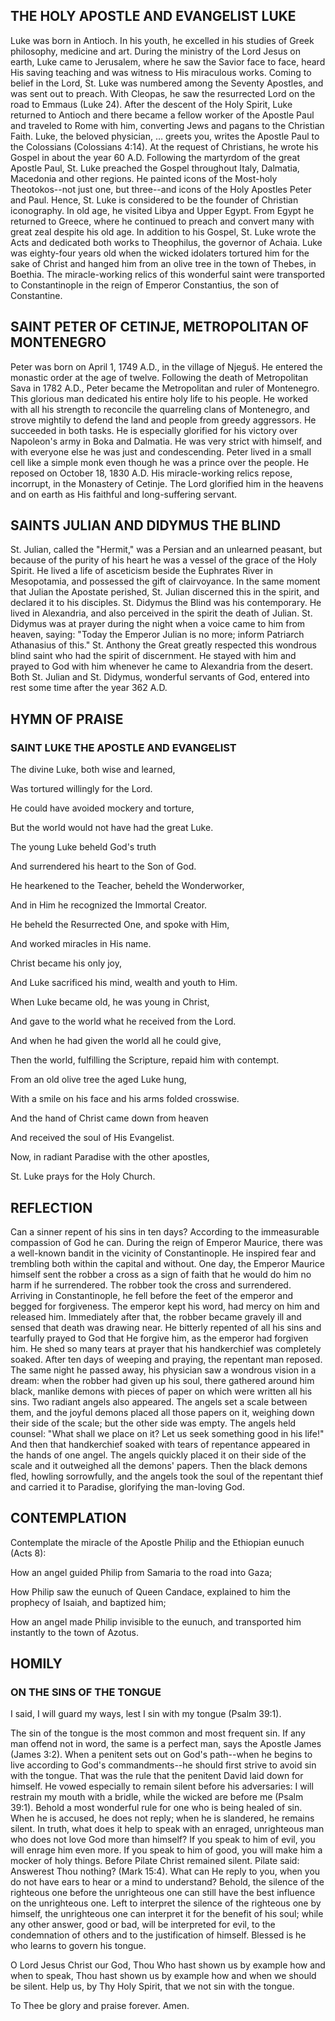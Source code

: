 ## THE HOLY APOSTLE AND EVANGELIST LUKE

Luke was born in Antioch. In his youth, he excelled in his studies of Greek philosophy, medicine and art. During the ministry of the Lord Jesus on earth, Luke came to Jerusalem, where he saw the Savior face to face, heard His saving teaching and was witness to His miraculous works. Coming to belief in the Lord, St. Luke was numbered among the Seventy Apostles, and was sent out to preach. With Cleopas, he saw the resurrected Lord on the road to Emmaus (Luke 24). After the descent of the Holy Spirit, Luke returned to Antioch and there became a fellow worker of the Apostle Paul and traveled to Rome with him, converting Jews and pagans to the Christian Faith. Luke, the beloved physician, … greets you, writes the Apostle Paul to the Colossians (Colossians 4:14). At the request of Christians, he wrote his Gospel in about the year 60 A.D. Following the martyrdom of the great Apostle Paul, St. Luke preached the Gospel throughout Italy, Dalmatia, Macedonia and other regions. He painted icons of the Most-holy Theotokos--not just one, but three--and icons of the Holy Apostles Peter and Paul. Hence, St. Luke is considered to be the founder of Christian iconography. In old age, he visited Libya and Upper Egypt. From Egypt he returned to Greece, where he continued to preach and convert many with great zeal despite his old age. In addition to his Gospel, St. Luke wrote the Acts and dedicated both works to Theophilus, the governor of Achaia. Luke was eighty-four years old when the wicked idolaters tortured him for the sake of Christ and hanged him from an olive tree in the town of Thebes, in Boethia. The miracle-working relics of this wonderful saint were transported to Constantinople in the reign of Emperor Constantius, the son of Constantine.

## SAINT PETER OF CETINJE, METROPOLITAN OF MONTENEGRO

Peter was born on April 1, 1749 A.D., in the village of Njeguš. He entered the monastic order at the age of twelve. Following the death of Metropolitan Sava in 1782 A.D., Peter became the Metropolitan and ruler of Montenegro. This glorious man dedicated his entire holy life to his people. He worked with all his strength to reconcile the quarreling clans of Montenegro, and strove mightily to defend the land and people from greedy aggressors. He succeeded in both tasks. He is especially glorified for his victory over Napoleon's army in Boka and Dalmatia. He was very strict with himself, and with everyone else he was just and condescending. Peter lived in a small cell like a simple monk even though he was a prince over the people. He reposed on October 18, 1830 A.D. His miracle-working relics repose, incorrupt, in the Monastery of Cetinje. The Lord glorified him in the heavens and on earth as His faithful and long-suffering servant.

## SAINTS JULIAN AND DIDYMUS THE BLIND

St. Julian, called the "Hermit," was a Persian and an unlearned peasant, but because of the purity of his heart he was a vessel of the grace of the Holy Spirit. He lived a life of asceticism beside the Euphrates River in Mesopotamia, and possessed the gift of clairvoyance. In the same moment that Julian the Apostate perished, St. Julian discerned this in the spirit, and declared it to his disciples. St. Didymus the Blind was his contemporary. He lived in Alexandria, and also perceived in the spirit the death of Julian. St. Didymus was at prayer during the night when a voice came to him from heaven, saying: "Today the Emperor Julian is no more; inform Patriarch Athanasius of this." St. Anthony the Great greatly respected this wondrous blind saint who had the spirit of discernment. He stayed with him and prayed to God with him whenever he came to Alexandria from the desert. Both St. Julian and St. Didymus, wonderful servants of God, entered into rest some time after the year 362 A.D.

## HYMN OF PRAISE

### SAINT LUKE THE APOSTLE AND EVANGELIST

The divine Luke, both wise and learned,

Was tortured willingly for the Lord.

He could have avoided mockery and torture,

But the world would not have had the great Luke.

The young Luke beheld God's truth

And surrendered his heart to the Son of God. 

He hearkened to the Teacher, beheld the Wonderworker,

And in Him he recognized the Immortal Creator.

He beheld the Resurrected One, and spoke with Him,

And worked miracles in His name.

Christ became his only joy,

And Luke sacrificed his mind, wealth and youth to Him.

When Luke became old, he was young in Christ,

And gave to the world what he received from the Lord.

And when he had given the world all he could give,

Then the world, fulfilling the Scripture, repaid him with contempt.

From an old olive tree the aged Luke hung,

With a smile on his face and his arms folded crosswise.

And the hand of Christ came down from heaven

And received the soul of His Evangelist.

Now, in radiant Paradise with the other apostles,

St. Luke prays for the Holy Church.

## REFLECTION

Can a sinner repent of his sins in ten days? According to the immeasurable compassion of God he can. During the reign of Emperor Maurice, there was a well-known bandit in the vicinity of Constantinople. He inspired fear and trembling both within the capital and without. One day, the Emperor Maurice himself sent the robber a cross as a sign of faith that he would do him no harm if he surrendered. The robber took the cross and surrendered. Arriving in Constantinople, he fell before the feet of the emperor and begged for forgiveness. The emperor kept his word, had mercy on him and released him. Immediately after that, the robber became gravely ill and sensed that death was drawing near. He bitterly repented of all his sins and tearfully prayed to God that He forgive him, as the emperor had forgiven him. He shed so many tears at prayer that his handkerchief was completely soaked. After ten days of weeping and praying, the repentant man reposed. The same night he passed away, his physician saw a wondrous vision in a dream: when the robber had given up his soul, there gathered around him black, manlike demons with pieces of paper on which were written all his sins. Two radiant angels also appeared. The angels set a scale between them, and the joyful demons placed all those papers on it, weighing down their side of the scale; but the other side was empty. The angels held counsel: "What shall we place on it? Let us seek something good in his life!" And then that handkerchief soaked with tears of repentance appeared in the hands of one angel. The angels quickly placed it on their side of the scale and it outweighed all the demons' papers. Then the black demons fled, howling sorrowfully, and the angels took the soul of the repentant thief and carried it to Paradise, glorifying the man-loving God.

## CONTEMPLATION

Contemplate the miracle of the Apostle Philip and the Ethiopian eunuch (Acts 8):

How an angel guided Philip from Samaria to the road into Gaza;

How Philip saw the eunuch of Queen Candace, explained to him the prophecy of Isaiah, and baptized him;

How an angel made Philip invisible to the eunuch, and transported him instantly to the town of Azotus.

## HOMILY

### ON THE SINS OF THE TONGUE

I said, I will guard my ways, lest I sin with my tongue (Psalm 39:1).

The sin of the tongue is the most common and most frequent sin. If any man offend not in word, the same is a perfect man, says the Apostle James (James 3:2). When a penitent sets out on God's path--when he begins to live according to God's commandments--he should first strive to avoid sin with the tongue. That was the rule that the penitent David laid down for himself. He vowed especially to remain silent before his adversaries: I will restrain my mouth with a bridle, while the wicked are before me (Psalm 39:1). Behold a most wonderful rule for one who is being healed of sin. When he is accused, he does not reply; when he is slandered, he remains silent. In truth, what does it help to speak with an enraged, unrighteous man who does not love God more than himself? If you speak to him of evil, you will enrage him even more. If you speak to him of good, you will make him a mocker of holy things. Before Pilate Christ remained silent. Pilate said: Answerest Thou nothing? (Mark 15:4). What can He reply to you, when you do not have ears to hear or a mind to understand? Behold, the silence of the righteous one before the unrighteous one can still have the best influence on the unrighteous one. Left to interpret the silence of the righteous one by himself, the unrighteous one can interpret it for the benefit of his soul; while any other answer, good or bad, will be interpreted for evil, to the condemnation of others and to the justification of himself. Blessed is he who learns to govern his tongue.

O Lord Jesus Christ our God, Thou Who hast shown us by example how and when to speak, Thou hast shown us by example how and when we should be silent. Help us, by Thy Holy Spirit, that we not sin with the tongue.

To Thee be glory and praise forever. Amen.
